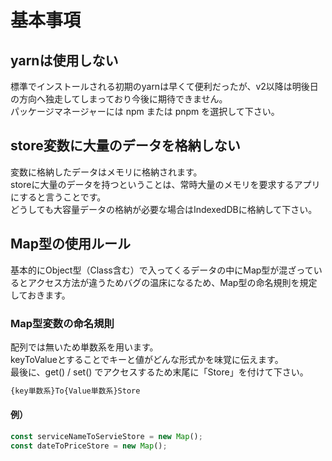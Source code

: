 # 基本事項

## yarnは使用しない

標準でインストールされる初期のyarnは早くて便利だったが、v2以降は明後日の方向へ独走してしまっており今後に期待できません。  
パッケージマネージャーには npm または pnpm を選択して下さい。

## store変数に大量のデータを格納しない

変数に格納したデータはメモリに格納されます。  
storeに大量のデータを持つということは、常時大量のメモリを要求するアプリにすると言うことです。  
どうしても大容量データの格納が必要な場合はIndexedDBに格納して下さい。  

## Map型の使用ルール

基本的にObject型（Class含む）で入ってくるデータの中にMap型が混ざっているとアクセス方法が違うためバグの温床になるため、Map型の命名規則を規定しておきます。

### Map型変数の命名規則

配列では無いため単数系を用います。  
keyToValueとすることでキーと値がどんな形式かを味覚に伝えます。  
最後に、get() / set() でアクセスするため末尾に「Store」を付けて下さい。  

```txt
{key単数系}To{Value単数系}Store
```

#### 例）

```javascript
const serviceNameToServieStore = new Map();
const dateToPriceStore = new Map();
```
